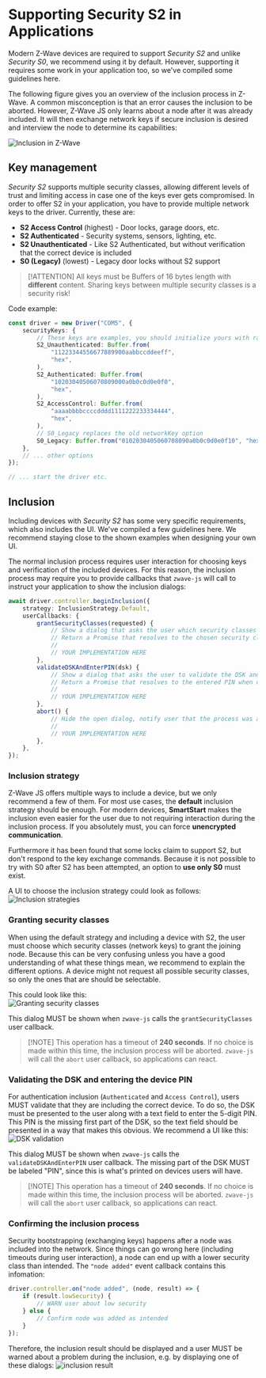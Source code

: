 # Supporting Security S2 in Applications

Modern Z-Wave devices are required to support _Security S2_ and unlike _Security S0_, we recommend using it by default. However, supporting it requires some work in your application too, so we've compiled some guidelines here.

The following figure gives you an overview of the inclusion process in Z-Wave. A common misconception is that an error causes the inclusion to be aborted. However, Z-Wave JS only learns about a node after it was already included. It will then exchange network keys if secure inclusion is desired and interview the node to determine its capabilities:

![Inclusion in Z-Wave](../_images/inclusion-flowchart.png)

## Key management

_Security S2_ supports multiple security classes, allowing different levels of trust and limiting access in case one of the keys ever gets compromised. In order to offer S2 in your application, you have to provide multiple network keys to the driver. Currently, these are:

-   **S2 Access Control** (highest) - Door locks, garage doors, etc.
-   **S2 Authenticated** - Security systems, sensors, lighting, etc.
-   **S2 Unauthenticated** - Like S2 Authenticated, but without verification that the correct device is included
-   **S0 (Legacy)** (lowest) - Legacy door locks without S2 support

> [!ATTENTION] All keys must be Buffers of 16 bytes length with **different** content. Sharing keys between multiple security classes is a security risk!

Code example:

```ts
const driver = new Driver("COM5", {
	securityKeys: {
		// These keys are examples, you should initialize yours with random content
		S2_Unauthenticated: Buffer.from(
			"11223344556677889900aabbccddeeff",
			"hex",
		),
		S2_Authenticated: Buffer.from(
			"10203040506070809000a0b0c0d0e0f0",
			"hex",
		),
		S2_AccessControl: Buffer.from(
			"aaaabbbbccccdddd1111222233334444",
			"hex",
		),
		// S0_Legacy replaces the old networkKey option
		S0_Legacy: Buffer.from("0102030405060708090a0b0c0d0e0f10", "hex"),
	},
	// ... other options
});

// ... start the driver etc.
```

## Inclusion

Including devices with _Security S2_ has some very specific requirements, which also includes the UI. We've compiled a few guidelines here. We recommend staying close to the shown examples when designing your own UI.

The normal inclusion process requires user interaction for choosing keys and verification of the included devices. For this reason, the inclusion process may require you to provide callbacks that `zwave-js` will call to instruct your application to show the inclusion dialogs:

```ts
await driver.controller.beginInclusion({
	strategy: InclusionStrategy.Default,
	userCallbacks: {
		grantSecurityClasses(requested) {
			// Show a dialog that asks the user which security classes to grant
			// Return a Promise that resolves to the chosen security classes when confirmed
			//
			// YOUR IMPLEMENTATION HERE
		},
		validateDSKAndEnterPIN(dsk) {
			// Show a dialog that asks the user to validate the DSK and enter the device PIN
			// Return a Promise that resolves to the entered PIN when confirmed
			//
			// YOUR IMPLEMENTATION HERE
		},
		abort() {
			// Hide the open dialog, notify user that the process was aborted
			//
			// YOUR IMPLEMENTATION HERE
		},
	},
});
```

### Inclusion strategy

Z-Wave JS offers multiple ways to include a device, but we only recommend a few of them. For most use cases, the **default** inclusion strategy should be enough. For modern devices, **SmartStart** makes the inclusion even easier for the user due to not requiring interaction during the inclusion process. If you absolutely must, you can force **unencrypted communication**.

Furthermore it has been found that some locks claim to support S2, but don't respond to the key exchange commands. Because it is not possible to try with S0 after S2 has been attempted, an option to **use only S0** must exist.

A UI to choose the inclusion strategy could look as follows:  
![Inclusion strategies](../_images/s2-inclusion-selection.png)

### Granting security classes

When using the default strategy and including a device with S2, the user must choose which security classes (network keys) to grant the joining node. Because this can be very confusing unless you have a good understanding of what these things mean, we recommend to explain the different options. A device might not request all possible security classes, so only the ones that are should be selectable.

This could look like this:  
![Granting security classes](../_images/s2-grant-keys.png)

This dialog MUST be shown when `zwave-js` calls the `grantSecurityClasses` user callback.

> [!NOTE] This operation has a timeout of **240 seconds**. If no choice is made within this time, the inclusion process will be aborted. `zwave-js` will call the `abort` user callback, so applications can react.

### Validating the DSK and entering the device PIN

For authentication inclusion (`Authenticated` and `Access Control`), users MUST validate that they are including the correct device.
To do so, the DSK must be presented to the user along with a text field to enter the 5-digit PIN. This PIN is the missing first part of the DSK, so the text field should be presented in a way that makes this obvious. We recommend a UI like this:  
![DSK validation](../_images/s2-dsk-pin.png)

This dialog MUST be shown when `zwave-js` calls the `validateDSKAndEnterPIN` user callback. The missing part of the DSK MUST be labeled "PIN", since this is what's printed on devices users will have.

> [!NOTE] This operation has a timeout of **240 seconds**. If no choice is made within this time, the inclusion process will be aborted. `zwave-js` will call the `abort` user callback, so applications can react.

### Confirming the inclusion process

Security bootstrapping (exchanging keys) happens after a node was included into the network. Since things can go wrong here (including timeouts during user interaction), a node can end up with a lower security class than intended. The `"node added"` event callback contains this infomation:

```ts
driver.controller.on("node added", (node, result) => {
	if (result.lowSecurity) {
		// WARN user about low security
	} else {
		// Confirm node was added as intended
	}
});
```

Therefore, the inclusion result should be displayed and a user MUST be warned about a problem during the inclusion, e.g. by displaying one of these dialogs:
![inclusion result](../_images/s2-inclusion-result.png)
